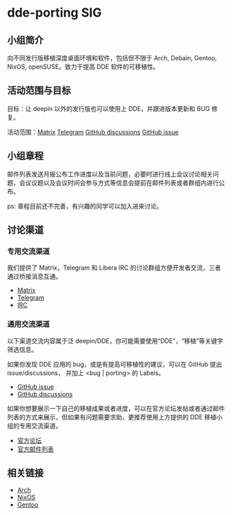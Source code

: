 # dde-porting SIG

## 小组简介

向不同发行版移植深度桌面环境和软件，包括但不限于 Arch, Debain, Gentoo, NixOS, openSUSE。致力于提高 DDE 软件的可移植性。

## 活动范围与目标

目标：让 deepin 以外的发行版也可以使用上 DDE，并跟进版本更新和 BUG 修复。

活动范围：[Matrix](https://matrix.to/#/#dde-port:matrix.org) [Telegram](https://t.me/ddeport) [GitHub discussions](https://github.com/linuxdeepin/developer-center/discussions?discussions_q=label%3A%22bug+%7C+porting%22) [GitHub issue](https://github.com/linuxdeepin/developer-center/issues?q=is%3Aissue+is%3Aopen+label%3A%22bug+%7C+porting%22)

## 小组章程

邮件列表发送月报公布工作进度以及当前问题，必要时进行线上会议讨论相关问题，会议议题以及会议时间会参与方式等信息会提前在邮件列表或者群组内进行公布。

ps: 章程目前还不完善，有兴趣的同学可以加入进来讨论。 

## 讨论渠道

### 专用交流渠道
我们提供了 Matrix，Telegram 和 Libera IRC 的讨论群组方便开发者交流，三者通过桥接消息互通。

- [Matrix](https://matrix.to/#/#dde-port:matrix.org)
- [Telegram](https://t.me/ddeport)
- [IRC](https://web.libera.chat/#dde-port)

### 通用交流渠道
以下渠道交流内容属于泛 deepin/DDE，你可能需要使用“DDE”，“移植”等关键字筛选信息。

如果你发现 DDE 应用的 bug，或是有提高可移植性的建议，可以在 GitHub 提出 issue/discussions， 并加上 <bug | porting> 的 Labels。
- [GitHub issue](https://github.com/linuxdeepin/developer-center/issues)
- [GitHub discussions](https://github.com/linuxdeepin/developer-center/discussions)

如果你想要展示一下自己的移植成果或者进度，可以在官方论坛发帖或者通过邮件列表的方式来展示，但如果有问题需要求助，更推荐使用上方提供的 DDE 移植小组的专用交流渠道。
- [官方论坛](https://bbs.deepin.org)
- [官方邮件列表](https://www.freelists.org/archive/deepin-devel)

## 相关链接

- [Arch](https://archlinux.org/packages/?sort=&q=deepin&maintainer=&flagged=)
- [NixOS](https://github.com/linuxdeepin/dde-nixos)
- [Gentoo](https://github.com/deepin-community/deepin-overlay)